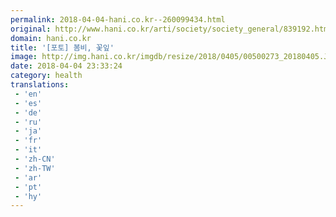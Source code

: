 ```yaml
---
permalink: 2018-04-04-hani.co.kr--260099434.html
original: http://www.hani.co.kr/arti/society/society_general/839192.html
domain: hani.co.kr
title: '[포토] 봄비, 꽃잎'
image: http://img.hani.co.kr/imgdb/resize/2018/0405/00500273_20180405.JPG
date: 2018-04-04 23:33:24
category: health
translations: 
 - 'en'
 - 'es'
 - 'de'
 - 'ru'
 - 'ja'
 - 'fr'
 - 'it'
 - 'zh-CN'
 - 'zh-TW'
 - 'ar'
 - 'pt'
 - 'hy'
---
```



